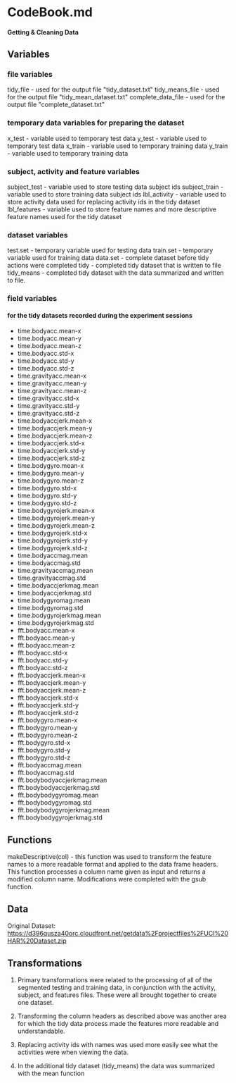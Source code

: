# CodeBook.md
#### Getting & Cleaning Data

## Variables

### file variables
tidy_file - used for the output file "tidy_dataset.txt"
tidy_means_file - used for the output file "tidy_mean_dataset.txt"
complete_data_file - used for the output file "complete_dataset.txt"

### temporary data variables for preparing the dataset
x_test - variable used to temporary test data
y_test - variable used to temporary test data
x_train - variable used to temporary training data
y_train - variable used to temporary training data

### subject, activity and feature variables 
subject_test - variable used to store testing data subject ids
subject_train - variable used to store training data subject ids
lbl_activity - variable used to store activity data used for replacing activity ids in the tidy dataset
lbl_features - variable used to store feature names and more descriptive feature names used for the tidy dataset

### dataset variables
test.set - temporary variable used for testing data
train.set - temporary variable used for training data
data.set - complete dataset before tidy actions were completed
tidy - completed tidy dataset that is written to file
tidy_means - completed tidy dataset with the data summarized and written to file.

### field variables 
#### for the tidy datasets recorded during the experiment sessions

* time.bodyacc.mean-x
* time.bodyacc.mean-y
* time.bodyacc.mean-z
* time.bodyacc.std-x
* time.bodyacc.std-y
* time.bodyacc.std-z
* time.gravityacc.mean-x
* time.gravityacc.mean-y
* time.gravityacc.mean-z
* time.gravityacc.std-x
* time.gravityacc.std-y
* time.gravityacc.std-z
* time.bodyaccjerk.mean-x
* time.bodyaccjerk.mean-y
* time.bodyaccjerk.mean-z
* time.bodyaccjerk.std-x
* time.bodyaccjerk.std-y
* time.bodyaccjerk.std-z
* time.bodygyro.mean-x
* time.bodygyro.mean-y
* time.bodygyro.mean-z
* time.bodygyro.std-x
* time.bodygyro.std-y
* time.bodygyro.std-z
* time.bodygyrojerk.mean-x
* time.bodygyrojerk.mean-y
* time.bodygyrojerk.mean-z
* time.bodygyrojerk.std-x
* time.bodygyrojerk.std-y
* time.bodygyrojerk.std-z
* time.bodyaccmag.mean
* time.bodyaccmag.std
* time.gravityaccmag.mean
* time.gravityaccmag.std
* time.bodyaccjerkmag.mean
* time.bodyaccjerkmag.std
* time.bodygyromag.mean
* time.bodygyromag.std
* time.bodygyrojerkmag.mean
* time.bodygyrojerkmag.std
* fft.bodyacc.mean-x
* fft.bodyacc.mean-y
* fft.bodyacc.mean-z
* fft.bodyacc.std-x
* fft.bodyacc.std-y
* fft.bodyacc.std-z
* fft.bodyaccjerk.mean-x
* fft.bodyaccjerk.mean-y
* fft.bodyaccjerk.mean-z
* fft.bodyaccjerk.std-x
* fft.bodyaccjerk.std-y
* fft.bodyaccjerk.std-z
* fft.bodygyro.mean-x
* fft.bodygyro.mean-y
* fft.bodygyro.mean-z
* fft.bodygyro.std-x
* fft.bodygyro.std-y
* fft.bodygyro.std-z
* fft.bodyaccmag.mean
* fft.bodyaccmag.std
* fft.bodybodyaccjerkmag.mean
* fft.bodybodyaccjerkmag.std
* fft.bodybodygyromag.mean
* fft.bodybodygyromag.std
* fft.bodybodygyrojerkmag.mean
* fft.bodybodygyrojerkmag.std


## Functions

makeDescriptive(col) - this function was used to transform the feature names to a more readable format and applied to the data frame headers.  This function processes a column name given as input and returns a modified column name.  Modifications were completed with the gsub function.

## Data

Original Dataset: https://d396qusza40orc.cloudfront.net/getdata%2Fprojectfiles%2FUCI%20HAR%20Dataset.zip 

## Transformations

1. Primary transformations were related to the processing of all of the segmented testing and training data, in conjunction with the activity, subject, and features files.  These were all brought together to create one dataset.

2. Transforming the column headers as described above was another area for which the tidy data process made the features more readable and understandable.

3. Replacing activity ids with names was used more easily see what the activities were when viewing the data.

4. In the additional tidy dataset (tidy_means) the data was summarized with the mean function
